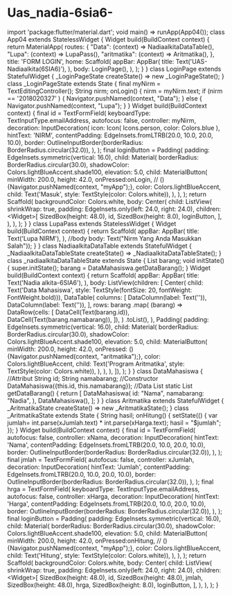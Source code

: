 # Uas_nadia-6sia6-
import 'package:flutter/material.dart';  void main() => runApp(App04());  class App04 extends StatelessWidget { Widget build(BuildContext context) { return MaterialApp( routes: { "Data": (context) => NadiaalkitaDataTable(), "Lupa": (context) => LupaPass(), "aritmatika": (context) => Aritmatika(), }, title: 'FORM LOGIN', home: Scaffold( appBar: AppBar( title: Text('UAS-Nadiaalkita(6SIA6)'), ), body: LoginPage(), ), ); } }  class LoginPage extends StatefulWidget { _LoginPageState createState() => new _LoginPageState(); }  class _LoginPageState extends State {  final myNirm = TextEditingController();  String nirm;  onLogin() { nirm = myNirm.text; if (nirm == '2018020327' ) { Navigator.pushNamed(context, "Data"); } else { Navigator.pushNamed(context, "Lupa"); } }  Widget build(BuildContext context) {  final id = TextFormField(   keyboardType: TextInputType.emailAddress,   autofocus: false,   controller: myNirm,   decoration: InputDecoration(     icon: Icon(     Icons.person,     color: Colors.blue     ),     hintText: 'NIRM',     contentPadding: EdgeInsets.fromLTRB(20.0, 10.0, 20.0, 10.0),     border: OutlineInputBorder(borderRadius: BorderRadius.circular(32.0)),   ), );   final loginButton = Padding(   padding: EdgeInsets.symmetric(vertical: 16.0),   child: Material(     borderRadius: BorderRadius.circular(30.0),     shadowColor: Colors.lightBlueAccent.shade100,     elevation: 5.0,     child: MaterialButton(       minWidth: 200.0,       height: 42.0,       onPressed:onLogin,         // () {Navigator.pushNamed(context, "myApp");},       color: Colors.lightBlueAccent,       child: Text('Masuk', style: TextStyle(color: Colors.white)),     ),   ), );  return Scaffold(   backgroundColor: Colors.white,   body: Center(     child: ListView(       shrinkWrap: true,       padding: EdgeInsets.only(left: 24.0, right: 24.0),       children: &lt;Widget>[          SizedBox(height: 48.0),         id,         SizedBox(height: 8.0),         loginButton,       ],     ),   ), ); } } class LupaPass extends StatelessWidget { Widget build(BuildContext context) { return Scaffold( appBar: AppBar( title: Text('Lupa NIRM'), ), //body body: Text("Nirm Yang Anda Masukkan Salah")); } } class NadiaalkitaDataTable extends StatefulWidget { _NadiaalkitaDataTableState createState() => _NadiaalkitaDataTableState(); }  class _nadiaalkitaDataTableState extends State { List barang;  void initState() { super.initState(); barang = DataMahasiswa.getDataBarang(); }  Widget build(BuildContext context) { return Scaffold( appBar: AppBar( title: Text('Nadia alkita-6SIA6'), ), body: ListView(children: [ Center( child: Text('Data Mahasiswa', style: TextStyle(fontSize: 20, fontWeight: FontWeight.bold))), DataTable( columns: [ DataColumn(label: Text('')), DataColumn(label: Text('')), ], rows: barang .map( (barang) => DataRow(cells: [ DataCell(Text(barang.id)), DataCell(Text(barang.namabarang)), ]), ) .toList(), ), Padding( padding: EdgeInsets.symmetric(vertical: 16.0), child: Material( borderRadius: BorderRadius.circular(30.0), shadowColor: Colors.lightBlueAccent.shade100, elevation: 5.0, child: MaterialButton( minWidth: 200.0, height: 42.0, onPressed: () {Navigator.pushNamed(context, "aritmatika");}, color: Colors.lightBlueAccent, child: Text('Program Aritmatika', style: TextStyle(color: Colors.white)), ), ), ), ]), ); } }  class DataMahasiswa { //Attribut String id; String namabarang;  //Constructor DataMahasiswa({this.id, this.namabarang});  //Data List static List getDataBarang() { return [ DataMahasiswa( id: "Nama", namabarang: "Nadia", ), DataMahasiswa(),  ]; } } class Aritmatika extends StatefulWidget { _AritmatikaState createState() => new _AritmatikaState(); }  class _AritmatikaState extends State {  String hasil;  onHitung() { setState(() { var jumlah= int.parse(xJumlah.text) * int.parse(xHarga.text); hasil = "$jumlah"; }); }  Widget build(BuildContext context) {  final id = TextFormField(   autofocus: false,   controller: xNama,   decoration: InputDecoration(     hintText: 'Nama',     contentPadding: EdgeInsets.fromLTRB(20.0, 10.0, 20.0, 10.0),     border: OutlineInputBorder(borderRadius: BorderRadius.circular(32.0)),   ), );  final jmlah = TextFormField(   autofocus: false,   controller: xJumlah,   decoration: InputDecoration(     hintText: 'Jumlah',     contentPadding: EdgeInsets.fromLTRB(20.0, 10.0, 20.0, 10.0),     border: OutlineInputBorder(borderRadius: BorderRadius.circular(32.0)),   ), );  final hrga = TextFormField(   keyboardType: TextInputType.emailAddress,   autofocus: false,   controller: xHarga,   decoration: InputDecoration(     hintText: 'Harga',      contentPadding: EdgeInsets.fromLTRB(20.0, 10.0, 20.0, 10.0),     border: OutlineInputBorder(borderRadius: BorderRadius.circular(32.0)),   ), );    final loginButton = Padding(   padding: EdgeInsets.symmetric(vertical: 16.0),   child: Material(     borderRadius: BorderRadius.circular(30.0),     shadowColor: Colors.lightBlueAccent.shade100,     elevation: 5.0,     child: MaterialButton(       minWidth: 200.0,       height: 42.0,       onPressed:onHitung,         // () {Navigator.pushNamed(context, "myApp");},       color: Colors.lightBlueAccent,       child: Text('Hitung', style: TextStyle(color: Colors.white)),     ),   ), );  return Scaffold(   backgroundColor: Colors.white,   body: Center(     child: ListView(       shrinkWrap: true,       padding: EdgeInsets.only(left: 24.0, right: 24.0),       children: &lt;Widget>[          SizedBox(height: 48.0),         id,         SizedBox(height: 48.0),         jmlah,         SizedBox(height: 48.0),         hrga,         SizedBox(height: 8.0),         loginButton,       ],     ),   ), ); }
